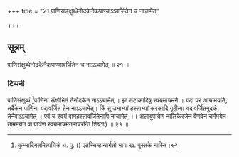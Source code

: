 +++
title = "21 पाणिसङ्क्षुब्धेनोदकेनैकपाण्याऽऽवर्जितेन च नाचामेत्"

+++
## सूत्रम्
पाणिसंक्षुब्धेनोदकेनैकपाण्यावर्जितेन च नाऽऽचामेत् ॥ २१ ॥  
### टिप्पनी
पाणिसंक्षुब्धं [^१]पाणिना संक्षोभितं तेनोदकेन नाऽऽचामेत् । इदं तटाकादिषु स्वयमाचमने । यदा पर आचामयति, तदैकेन पाणिना यदावर्जितं तेन नाऽऽचामेत्। किं तु उभाभ्यां हस्ताभ्यां करकादि गृहीत्वा यदावर्जितमुदकं, तेनैवाऽऽचामेत् । एवं च स्वयं वामहस्तावर्जितेनापि नाचामेत् । ( अलाबुपात्रेण नालिकेरजेन वैणवेन चर्ममयेन ताम्रमयेन वा पात्रेण स्वयमाचमनमाचरन्ति शिष्टाः) ॥ २१ ॥  

[^१]:  

    कुम्भादिगतमित्यधिकं ध. पु. () एतच्चिन्हान्तर्गतो भागः ख. पुस्तके नास्ति।  
